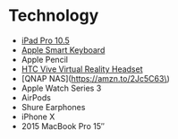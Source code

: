 # Technology

* [iPad Pro 10.5](https://amzn.to/2pTTI8T)
* [Apple Smart Keyboard](https://amzn.to/2Gp8e2L)
* Apple Pencil
* [HTC Vive Virtual Reality Headset](https://amzn.to/2pTYByM)
* [QNAP NAS](https://amzn.to/2Jc5C63\)
* Apple Watch Series 3
* AirPods
* Shure Earphones
* iPhone X
* 2015 MacBook Pro 15″

